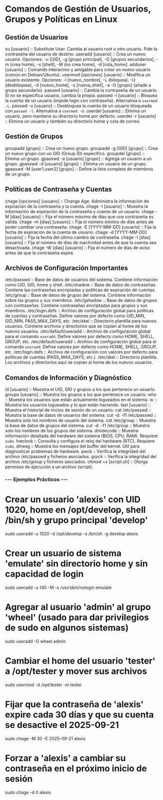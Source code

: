 # Comandos de Gestión de Usuarios, Grupos y Políticas en Linux

## Gestión de Usuarios

su [usuario] :: Substitute User. Cambia al usuario root u otro usuario. Pide la contraseña del usuario de destino.
useradd [usuario] :: Crea un nuevo usuario. Opciones: -u [UID], -g [grupo principal], -G [grupos secundarios], -m (crea home), -s [shell], -M (no crea home), -d [ruta_home].
adduser [usuario] :: Comando interactivo y amigable para crear un nuevo usuario (común en Debian/Ubuntu).
usermod [opciones] [usuario] :: Modifica un usuario existente. Opciones: -l [nuevo_nombre], -L (bloquea), -U (desbloquea), -d [nuevo_home], -s [nueva_shell], -a -G [grupo] (añade a grupo secundario).
passwd [usuario] :: Cambia la contraseña de un usuario. Si no se especifica usuario, cambia la propia.
passwd -l [usuario] :: Bloquea la cuenta de un usuario (impide login con contraseña). Alternativa a `usermod -L`.
passwd -u [usuario] :: Desbloquea la cuenta de un usuario bloqueada con `passwd -l`. Alternativa a `usermod -U`.
userdel [usuario] :: Elimina un usuario, pero mantiene su directorio home por defecto.
userdel -r [usuario] :: Elimina un usuario y también su directorio home y cola de correo.

## Gestión de Grupos

groupadd [grupo] :: Crea un nuevo grupo.
groupadd -g [GID] [grupo] :: Crea un nuevo grupo con un GID (Group ID) específico.
groupdel [grupo] :: Elimina un grupo.
gpasswd -a [usuario] [grupo] :: Agrega un usuario a un grupo.
gpasswd -d [usuario] [grupo] :: Elimina un usuario de un grupo.
gpasswd -M [user1,user2] [grupo] :: Define la lista completa de miembros de un grupo.

## Políticas de Contraseña y Cuentas

chage [opciones] [usuario] :: Change Age. Administra la información de expiración de la contraseña y la cuenta.
chage -l [usuario] :: Muestra la información de expiración de la contraseña y cuenta de un usuario.
chage -M [días] [usuario] :: Fija el número máximo de días que una contraseña es válida.
chage -m [días] [usuario] :: Fija el número mínimo de días antes de poder cambiar una contraseña.
chage -E [YYYY-MM-DD] [usuario] :: Fija la fecha de expiración de la cuenta de usuario.
chage -d [YYYY-MM-DD] [usuario] :: Fija la fecha del último cambio de contraseña.
chage -I [días] [usuario] :: Fija el número de días de inactividad antes de que la cuenta sea desactivada.
chage -W [días] [usuario] :: Fija el número de días de aviso antes de que la contraseña expire.
## Archivos de Configuración Importantes
/etc/passwd :: Base de datos de usuarios del sistema. Contiene información como UID, GID, home y shell.
/etc/shadow :: Base de datos de contraseñas. Contiene las contraseñas encriptadas y políticas de expiración de cuentas.
/etc/group :: Base de datos de grupos del sistema. Contiene información sobre los grupos y sus miembros.
/etc/gshadow :: Base de datos de grupos con contraseñas. Contiene contraseñas encriptadas para grupos y sus miembros.
/etc/login.defs :: Archivo de configuración global para políticas de cuentas y contraseñas. Define valores por defecto como UID_MIN, GID_MIN, PASS_MAX_DAYS, etc.
/etc/skel :: Directorio plantilla para nuevos usuarios. Contiene archivos y directorios que se copian al home de los nuevos usuarios.
/etc/default/useradd :: Archivo de configuración global para el comando `useradd`. Define valores por defecto como HOME, SHELL, GROUP, etc.
/etc/default/useradd :: Archivo de configuración global para el comando `useradd`. Define valores por defecto como HOME, SHELL, GROUP, etc.
/etc/login.defs :: Archivo de configuración con valores por defecto para políticas de cuentas (PASS_MAX_DAYS, etc.).
/etc/skel :: Directorio plantilla. Los archivos y directorios aquí se copian al home de los nuevos usuarios.

## Comandos de Información y Diagnóstico

id [usuario] :: Muestra el UID, GID y grupos a los que pertenece un usuario.
groups [usuario] :: Muestra los grupos a los que pertenece un usuario.
who :: Muestra los usuarios que están actualmente logueados en el sistema.
w :: Muestra los usuarios logueados y lo que están haciendo.
last [usuario] :: Muestra el historial de inicios de sesión de un usuario.
cat /etc/passwd :: Muestra la base de datos de usuarios del sistema.
cut -d: -f1 /etc/passwd :: Muestra solo los nombres de usuario del sistema.
cat /etc/group :: Muestra la base de datos de grupos del sistema.
cut -d: -f1 /etc/group :: Muestra solo los nombres de los grupos del sistema.
dmidecode :: Muestra información detallada del hardware del sistema (BIOS, CPU, RAM). Requiere `sudo`.
hwclock :: Consulta y configura el reloj del hardware (RTC). Requiere `sudo`.
dmesg :: Muestra los mensajes del buffer del kernel. Útil para diagnosticar problemas de hardware.
pwck :: Verifica la integridad del archivo /etc/passwd y ficheros asociados.
grpck :: Verifica la integridad del archivo /etc/group y ficheros asociados.
chmod +x [script.sh] :: Otorga permisos de ejecución a un archivo (script).

### --- Ejemplos Prácticos ---

# Crear un usuario 'alexis' con UID 1020, home en /opt/develop, shell /bin/sh y grupo principal 'develop'
sudo useradd -u 1020 -d /opt/develop -s /bin/sh -g develop alexis

# Crear un usuario de sistema 'emulate' sin directorio home y sin capacidad de login
sudo useradd -u 140 -M -s /usr/sbin/nologin emulate

# Agregar al usuario 'admin' al grupo 'wheel' (usado para dar privilegios de sudo en algunos sistemas)
sudo useradd -G wheel admin

# Cambiar el home del usuario 'tester' a /opt/tester y mover sus archivos
sudo usermod -d /opt/tester -m tester

# Fijar que la contraseña de 'alexis' expire cada 30 días y que su cuenta se desactive el 2025-09-21
sudo chage -M 30 -E 2025-09-21 alexis
# Forzar a 'alexis' a cambiar su contraseña en el próximo inicio de sesión
sudo chage -d 0 alexis
